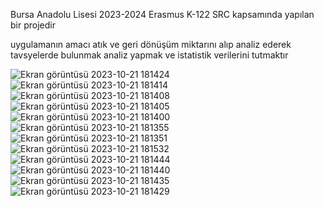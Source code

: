 Bursa Anadolu Lisesi 2023-2024 Erasmus K-122 SRC kapsamında yapılan bir projedir

uygulamanın amacı atık ve geri dönüşüm miktarını alıp analiz ederek tavsyelerde bulunmak analiz yapmak ve istatistik verilerini tutmaktır

![Ekran görüntüsü 2023-10-21 181424](https://github.com/SalihEtkaAkagunduz/balnature-desktop/assets/109075419/c77c201b-66d4-4d2c-b88d-10d6e661fb30)
![Ekran görüntüsü 2023-10-21 181414](https://github.com/SalihEtkaAkagunduz/balnature-desktop/assets/109075419/98b22a80-9583-4589-92db-bd85c23a22ab)
![Ekran görüntüsü 2023-10-21 181408](https://github.com/SalihEtkaAkagunduz/balnature-desktop/assets/109075419/e95fd741-5f69-4ad6-8034-9c11e690f378)
![Ekran görüntüsü 2023-10-21 181405](https://github.com/SalihEtkaAkagunduz/balnature-desktop/assets/109075419/9b821652-f754-4e7d-8296-963e32da8f0c)
![Ekran görüntüsü 2023-10-21 181400](https://github.com/SalihEtkaAkagunduz/balnature-desktop/assets/109075419/959be50f-5927-49f5-b1c6-6fc51101c6ac)
![Ekran görüntüsü 2023-10-21 181355](https://github.com/SalihEtkaAkagunduz/balnature-desktop/assets/109075419/9851cf20-2433-4cdb-a185-c0a02862e9fe)
![Ekran görüntüsü 2023-10-21 181351](https://github.com/SalihEtkaAkagunduz/balnature-desktop/assets/109075419/055bd3c4-f4d0-483f-88be-cb8eb4fca7a6)
![Ekran görüntüsü 2023-10-21 181532](https://github.com/SalihEtkaAkagunduz/balnature-desktop/assets/109075419/5b6f6647-d8ab-40de-9bb0-13597893d780)
![Ekran görüntüsü 2023-10-21 181444](https://github.com/SalihEtkaAkagunduz/balnature-desktop/assets/109075419/22d69391-f997-4894-adba-742504bc02ff)
![Ekran görüntüsü 2023-10-21 181440](https://github.com/SalihEtkaAkagunduz/balnature-desktop/assets/109075419/cf21c74a-14d8-4e5a-87eb-501a1710f9be)
![Ekran görüntüsü 2023-10-21 181435](https://github.com/SalihEtkaAkagunduz/balnature-desktop/assets/109075419/e7c71c23-ed86-49d2-bf30-cde41f7cb7c5)
![Ekran görüntüsü 2023-10-21 181429](https://github.com/SalihEtkaAkagunduz/balnature-desktop/assets/109075419/779eb384-675b-4d4f-b017-914dca7737c5)
